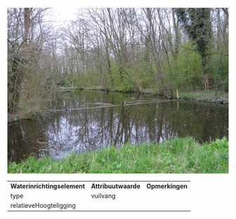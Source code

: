 ![drijfbalk.JPG](media/76dfdd7230080f21c9115ffc93c2679d1f1595c3.jpg)

|                             |                     |                 |
|-----------------------------|---------------------|-----------------|
| **Waterinrichtingselement** | **Attribuutwaarde** | **Opmerkingen** |
| type                        | vuilvang            |                 |
| relatieveHoogteligging      |                     |                 |
